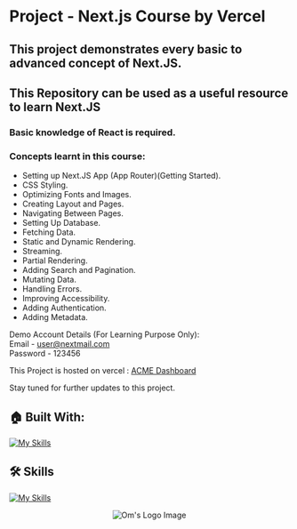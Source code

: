 # Project - Next.js Course by Vercel

## This project demonstrates every basic to advanced concept of Next.JS.

## This Repository can be used as a useful resource to learn Next.JS

### Basic knowledge of React is required.

### Concepts learnt in this course:

- Setting up Next.JS App (App Router)(Getting Started).
- CSS Styling.
- Optimizing Fonts and Images.
- Creating Layout and Pages.
- Navigating Between Pages.
- Setting Up Database.
- Fetching Data.
- Static and Dynamic Rendering.
- Streaming.
- Partial Rendering.
- Adding Search and Pagination.
- Mutating Data.
- Handling Errors.
- Improving Accessibility.
- Adding Authentication.
- Adding Metadata.

Demo Account Details (For Learning Purpose Only):<br>
Email - user@nextmail.com<br>
Password - 123456

This Project is hosted on vercel : [ACME Dashboard](https://next-js-course-rho.vercel.app/)

Stay tuned for further updates to this project.

## 🏠 Built With:

[![My Skills](https://skillicons.dev/icons?i=vscode,react,nextjs,tailwind,postgres,postman,npm,arch)](https://skillicons.dev)

## 🛠 Skills

[![My Skills](https://skillicons.dev/icons?i=html,css,js,ts,react,nextjs,mysql)](https://skillicons.dev)

<p align="center">
  <img src="https://github.com/omunite215/NextJS_Course/assets/78680563/160c0991-43df-4b54-ade4-b954001ce143" alt="Om's Logo Image"/>
</p>
